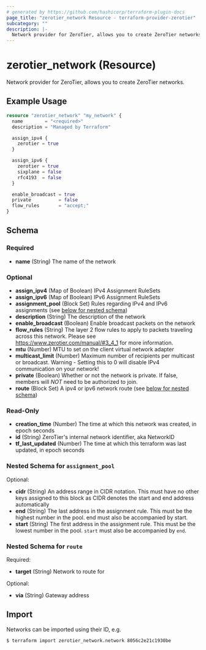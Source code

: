 ```yaml
---
# generated by https://github.com/hashicorp/terraform-plugin-docs
page_title: "zerotier_network Resource - terraform-provider-zerotier"
subcategory: ""
description: |-
  Network provider for ZeroTier, allows you to create ZeroTier networks.
---
```


# zerotier_network (Resource)

Network provider for ZeroTier, allows you to create ZeroTier networks.

## Example Usage

```terraform
resource "zerotier_network" "my_network" {
  name        = "<required>"
  description = "Managed by Terraform"

  assign_ipv4 {
    zerotier = true
  }

  assign_ipv6 {
    zerotier = true
    sixplane = false
    rfc4193  = false
  }

  enable_broadcast = true
  private          = false
  flow_rules       = "accept;"
}
```

<!-- schema generated by tfplugindocs -->
## Schema

### Required

- **name** (String) The name of the network

### Optional

- **assign_ipv4** (Map of Boolean) IPv4 Assignment RuleSets
- **assign_ipv6** (Map of Boolean) IPv6 Assignment RuleSets
- **assignment_pool** (Block Set) Rules regarding IPv4 and IPv6 assignments (see [below for nested schema](#nestedblock--assignment_pool))
- **description** (String) The description of the network
- **enable_broadcast** (Boolean) Enable broadcast packets on the network
- **flow_rules** (String) The layer 2 flow rules to apply to packets traveling across this network. Please see https://www.zerotier.com/manual/#3_4_1 for more information.
- **mtu** (Number) MTU to set on the client virtual network adapter
- **multicast_limit** (Number) Maximum number of recipients per multicast or broadcast. Warning - Setting this to 0 will disable IPv4 communication on your network!
- **private** (Boolean) Whether or not the network is private.  If false, members will *NOT* need to be authorized to join.
- **route** (Block Set) A ipv4 or ipv6 network route (see [below for nested schema](#nestedblock--route))

### Read-Only

- **creation_time** (Number) The time at which this network was created, in epoch seconds
- **id** (String) ZeroTier's internal network identifier, aka NetworkID
- **tf_last_updated** (Number) The time at which this terraform was last updated, in epoch seconds

<a id="nestedblock--assignment_pool"></a>
### Nested Schema for `assignment_pool`

Optional:

- **cidr** (String) An address range in CIDR notation. This must have no other keys assigned to this block as CIDR denotes the start and end address automatically
- **end** (String) The last address in the assignment rule. This must be the highest number in the pool. end must also be accompanied by start.
- **start** (String) The first address in the assignment rule. This must be the lowest number in the pool. `start` must also be accompanied by `end`.


<a id="nestedblock--route"></a>
### Nested Schema for `route`

Required:

- **target** (String) Network to route for

Optional:

- **via** (String) Gateway address

## Import

Networks can be imported using their ID, e.g.

```
$ terraform import zerotier_network.network 8056c2e21c1930be
```
